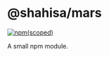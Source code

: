 # @shahisa/mars

[![npm(scoped)](https://img.shields.io/badge/npm-v1.0.0-green.svg)](https://github.com/shahisa/mars)

A small npm module. 
